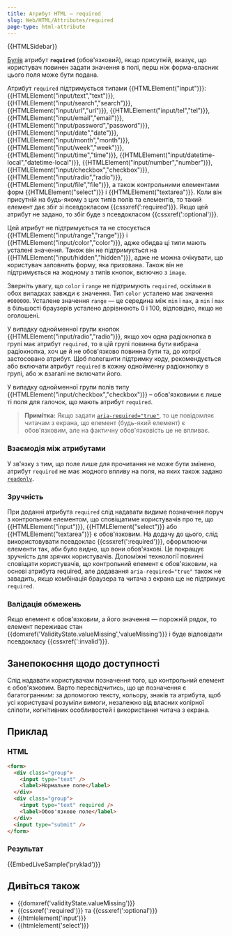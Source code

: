 ```yaml
---
title: Атрибут HTML – required
slug: Web/HTML/Attributes/required
page-type: html-attribute
---
```


{{HTMLSidebar}}

[Булів](/uk/docs/Glossary/Boolean/HTML) атрибут **`required`** (обов'язковий), якщо присутній, вказує, що користувач повинен задати значення в полі, перш ніж форма-власник цього поля може бути подана.

Атрибут `required` підтримується типами {{HTMLElement("input")}}: {{HTMLElement("input/text","text")}}, {{HTMLElement("input/search","search")}}, {{HTMLElement("input/url","url")}}, {{HTMLElement("input/tel","tel")}}, {{HTMLElement("input/email","email")}}, {{HTMLElement("input/password","password")}}, {{HTMLElement("input/date","date")}}, {{HTMLElement("input/month","month")}}, {{HTMLElement("input/week","week")}}, {{HTMLElement("input/time","time")}}, {{HTMLElement("input/datetime-local","datetime-local")}}, {{HTMLElement("input/number","number")}}, {{HTMLElement("input/checkbox","checkbox")}}, {{HTMLElement("input/radio","radio")}}, {{HTMLElement("input/file","file")}}, а також контрольними елементами форм {{HTMLElement("select")}} і {{HTMLElement("textarea")}}. Коли він присутній на будь-якому з цих типів полів та елементів, то такий елемент дає збіг зі псевдокласом {{cssxref(':required')}}. Якщо цей атрибут не задано, то збіг буде з псевдокласом {{cssxref(':optional')}}.

Цей атрибут не підтримується та не стосується {{HTMLElement("input/range","range")}} і {{HTMLElement("input/color","color")}}, адже обидва ці типи мають усталені значення. Також він не підтримується на {{HTMLElement("input/hidden","hidden")}}, адже не можна очікувати, що користувач заповнить форму, яка прихована. Також він не підтримується на жодному з типів кнопок, включно з `image`.

Зверніть увагу, що `color` і `range` не підтримують `required`, оскільки в обох випадках завжди є значення. Тип `color` усталено має значення `#000000`. Усталене значення `range` — це середина між `min` і `max`, а `min` і `max` в більшості браузерів усталено дорівнюють 0 і 100, відповідно, якщо не оголошені.

У випадку однойменної групи кнопок {{HTMLElement("input/radio","radio")}}, якщо хоч одна радіокнопка в групі має атрибут `required`, то в цій групі повинна бути вибрана радіокнопка, хоч це й не обов'язково повинна бути та, до котрої застосовано атрибут. Щоб полегшити підтримку коду, рекомендується або включати атрибут `required` в кожну однойменну радіокнопку в групі, або ж взагалі не включати його.

У випадку однойменної групи полів типу {{HTMLElement("input/checkbox","checkbox")}} – обов'язковими є лише ті поля для галочок, що мають атрибут `required`.

> **Примітка:** Якщо задати [`aria-required="true"`](/uk/docs/Web/Accessibility/ARIA/Attributes/aria-required), то це повідомляє читачам з екрана, що елемент (будь-який елемент) є обов'язковим, але на фактичну обов'язковість це не впливає.

### Взаємодія між атрибутами

У зв'язку з тим, що поле лише для прочитання не може бути змінено, атрибут `required` не має жодного впливу на поля, на яких також задано [`readonly`](/uk/docs/Web/HTML/Attributes/readonly).

### Зручність

При доданні атрибута `required` слід надавати видиме позначення поруч з контрольним елементом, що сповіщатиме користувачів про те, що {{HTMLElement("input")}}, {{HTMLElement("select")}} або {{HTMLElement("textarea")}} є обов'язковим. На додачу до цього, слід використовувати псевдоклас {{cssxref(':required')}}, оформлюючи елементи так, аби було видно, що вони обов'язкові. Це покращує зручність для зрячих користувачів. Допоміжні технології повинні сповіщати користувачів, що контрольний елемент є обов'язковим, на основі атрибута required, але додавання `aria-required="true"` також не завадить, якщо комбінація браузера та читача з екрана ще не підтримує `required`.

### Валідація обмежень

Якщо елемент є обов'язковим, а його значення — порожній рядок, то елемент переживає стан {{domxref('ValidityState.valueMissing','valueMissing')}} і буде відповідати псевдокласу {{cssxref(':invalid')}}.

## Занепокоєння щодо доступності

Слід надавати користувачам позначення того, що контрольний елемент є обов'язковим. Варто пересвідчитись, що це позначення є багатогранним: за допомогою тексту, кольору, знаків та атрибута, щоб усі користувачі розуміли вимоги, незалежно від власних колірної сліпоти, когнітивних особливостей і використання читача з екрана.

## Приклад

### HTML

```html
<form>
  <div class="group">
    <input type="text" />
    <label>Нормальне поле</label>
  </div>
  <div class="group">
    <input type="text" required />
    <label>Обов'язкове поле</label>
  </div>
  <input type="submit" />
</form>
```

### Результат

{{EmbedLiveSample('pryklad')}}

## Дивіться також

- {{domxref('validityState.valueMissing')}}
- {{cssxref(':required')}} та {{cssxref(':optional')}}
- {{htmlelement('input')}}
- {{htmlelement('select')}}
